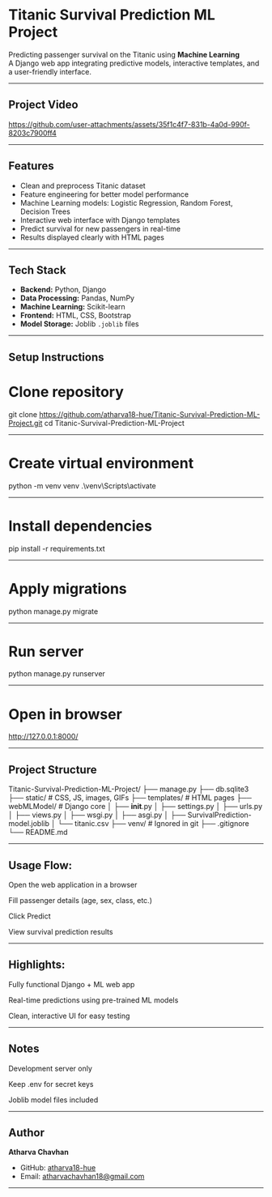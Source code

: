 #  Titanic Survival Prediction ML Project



 Predicting passenger survival on the Titanic using **Machine Learning**  
A Django web app integrating predictive models, interactive templates, and a user-friendly interface. 

---

## Project Video

https://github.com/user-attachments/assets/35f1c4f7-831b-4a0d-990f-8203c7900ff4

----------------------------------------------------------------

##  Features
- Clean and preprocess Titanic dataset  
-  Feature engineering for better model performance  
- Machine Learning models: Logistic Regression, Random Forest, Decision Trees  
- Interactive web interface with Django templates  
-  Predict survival for new passengers in real-time  
- Results displayed clearly with HTML pages  

---

## Tech Stack
- **Backend:** Python, Django 
- **Data Processing:** Pandas, NumPy 
- **Machine Learning:** Scikit-learn   
- **Frontend:** HTML, CSS, Bootstrap   
- **Model Storage:** Joblib `.joblib` files  

------------------------------------------------------------------------------------------------

##  Setup Instructions

# Clone repository
git clone https://github.com/atharva18-hue/Titanic-Survival-Prediction-ML-Project.git
cd Titanic-Survival-Prediction-ML-Project

------------------------------------------------------------------------------------------------

# Create virtual environment
python -m venv venv
.\venv\Scripts\activate

------------------------------------------------------------------------------------------------

# Install dependencies
pip install -r requirements.txt

------------------------------------------------------------------------------------------------

# Apply migrations
python manage.py migrate

------------------------------------------------------------------------------------------------

# Run server
python manage.py runserver

------------------------------------------------------------------------------------------------

# Open in browser
http://127.0.0.1:8000/

------------------------------------------------------------------------------------------------

 ## Project Structure
 
Titanic-Survival-Prediction-ML-Project/
 ├── manage.py
 ├── db.sqlite3
 ├── static/        # CSS, JS, images, GIFs
 ├── templates/     # HTML pages
 ├── webMLModel/    # Django core
 │    ├── __init__.py
 │    ├── settings.py
 │    ├── urls.py
 │    ├── views.py
 │    ├── wsgi.py
 │    ├── asgi.py
 │    ├── SurvivalPrediction-model.joblib
 │    └── titanic.csv
 ├── venv/          # Ignored in git
 ├── .gitignore
 └── README.md

 ----------------------------------------------------------------------------------------------
 
 ## Usage Flow:

Open the web application in a browser

Fill passenger details (age, sex, class, etc.)

Click Predict

View survival prediction results

-----------------------------------------------------------------------------------------------

## Highlights:

Fully functional Django + ML web app

Real-time predictions using pre-trained ML models

Clean, interactive UI for easy testing

------------------------------------------------------------------------------------------------

## Notes

 Development server only

 Keep .env for secret keys

 Joblib model files included

------------------------------------------------------------------------------------------------

##  Author
**Atharva Chavhan**  
- GitHub: [atharva18-hue](https://github.com/atharva18-hue)  
- Email: atharvachavhan18@gmail.com

- ----------------------------------------------------------------------------------------------

